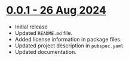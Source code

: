 # [0.0.1 - 26 Aug 2024](https://github.com/pickywawa/infinite_calendar_view/tree/0.0.1)

- Initial release
- Updated `README.md` file.
- Added license information in package files.
- Updated project description in `pubspec.yaml`
- Updated documentation.